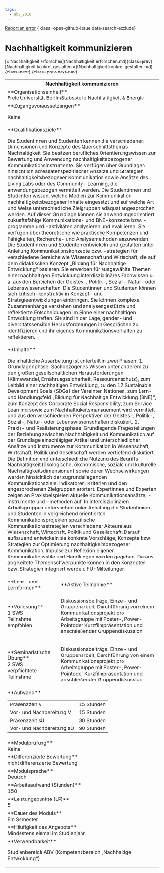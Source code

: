 ```yaml
---
tags:
  - abv_2018
---
```

[Report an error](https://github.com/SGSSGene/FUB-SUP/issues/new?title=Error%20in%20%22Nachhaltigkeit%20kommunizieren%22&body=There%20seems%20to%20be%20an%20error%20in%20module%20%22Nachhaltigkeit%20kommunizieren%22%2E%0A%0A%3CDescribe%20here%20a%20slightly%20more%20detailed%20description%20of%20what%20is%20wrong%3E&labels=bug)
{ class=open-github-issue data-search-exclude}

# Nachhaltigkeit kommunizieren

[« Nachhaltigkeit erforschen](Nachhaltigkeit erforschen.md){class=prev}
[Nachhaltigkeit konkret gestalten »](Nachhaltigkeit konkret gestalten.md){class=next}
{class=prev-next-nav}

<table markdown id="moduledesc">
<tr markdown class="moduledesc_head"><th colspan="2">Nachhaltigkeit kommunizieren </th></tr>
<tr markdown><td colspan="2">**Organisationseinheit**   <br>Freie Universität Berlin/Stabsstelle Nachhaltigkeit & Energie</td></tr>


<tr markdown><td colspan="2">**Zugangsvoraussetzungen** <br>

Keine


</td></tr>
<tr markdown><td colspan="2">**Qualifikationsziele**    <br>

Die Studentinnen und Studenten kennen die verschiedenen Dimensionen und
Konzepte des Querschnittsthemas Nachhaltigkeit. Sie besitzen berufliches
Orientierungswissen zur Bewertung und Anwendung nachhaltigkeitsbezogener
Kommunikationsinstrumente. Sie verfügen über Grundlagen hinsichtlich
adressatenspezifischer Ansätze und Strategien nachhaltigkeitsbezogener
Kommunikation sowie Ansätze des Living Labs oder des Community- Learning,
die anwendungsbezogen vermittelt werden. Die Studentinnen und Studenten
wissen, welche Medien zur Kommunikation nachhaltigkeitsbezogener Inhalte
eingesetzt und auf welche Art und Weise unterschiedliche Zielgruppen adäquat
angesprochen werden. Auf dieser Grundlage können sie anwendungsorientiert
zukunftsfähige Kommunikations- und BNE-konzepte bzw. -programme und
-aktivitäten analysieren und evaluieren. Sie verfügen über theoretische wie
praktische Kompetenzen und Fähigkeiten, Recherche- und Analysemethoden
anzuwenden. Die Studentinnen und Studenten entwickeln und gestalten unter
Anleitung Kommunikationskonzepte bzw. -strategien für verschiedene Bereiche
wie Wissenschaft und Wirtschaft, die auf dem didaktischen Konzept „Bildung
für Nachhaltige Entwicklung“ basieren. Sie erwerben für ausgewählte Themen
einer nachhaltigen Entwicklung interdisziplinäres Fachwissen u. a. aus den
Bereichen der Geistes-, Politik-, Sozial-, Natur- oder Lebenswissenschaften.
Die Studentinnen und Studenten können sich kritisch-konstruktiv in Konzept-
und Strategieentwicklungen einbringen. Sie können komplexe Zusammenhänge
verstehen und analysengestützte und reflektierte Entscheidungen im Sinne
einer nachhaltigen Entwicklung treffen. Sie sind in der Lage, gender- und
diversitätssensible Herausforderungen in Gesprächen zu identifizieren und
ihr eigenes Kommunikationsverhalten zu reflektieren.


</td></tr>
<tr markdown><td colspan="2">**Inhalte**                <br>

Die inhaltliche Ausarbeitung ist unterteilt in zwei Phasen: 1.
Grundlagenphase: Sachbezogenes Wissen unter anderem zu den großen
gesellschaftlichen Herausforderungen (Klimawandel, Ernährungssicherheit,
Ressourcenschutz), zum Leitbild einer nachhaltigen Entwicklung, zu den 17
Sustainable Development Goals (SDGs) der Vereinten Nationen, zum Lern- und
Handlungsfeld „Bildung für Nachhaltige Entwicklung (BNE)“, zum Konzept des
Corporate Social Responsibility, zum Service Learning sowie zum
Nachhaltigkeitsmanagement wird vermittelt und aus den verschiedenen
Perspektiven der Geistes-, Politik-, Sozial-, Natur- oder
Lebenswissenschaften diskutiert. 2. Praxis- und Realisierungsphase:
Grundlegende Fragestellungen der Beziehung zwischen Nachhaltigkeit und
Kommunikation auf der Grundlage einschlägiger Artikel und unterschiedlicher
Ansätze und Instrumente zur Kommunikation in Wissenschaft, Wirtschaft,
Politik und Gesellschaft werden vertiefend diskutiert. Die Definition und
unterschiedliche Nutzung des Begriffs Nachhaltigkeit (ökologische,
ökonomische, soziale und kulturelle Nachhaltigkeitsdimensionen) sowie deren
Wechselwirkungen werden hinsichtlich der zugrundeliegenden
Kommunikationsziele, Indikatoren, Kriterien und den angesprochenen
Zielgruppen erörtert. Expertinnen und Experten zeigen an Praxisbeispielen
aktuelle Kommunikationsansätze, -instrumente und -methoden auf. In
interdisziplinären Arbeitsgruppen untersuchen unter Anleitung die
Studentinnen und Studenten in vergleichend orientierten
Kommunikationsprojekten spezifische Kommunikationsstrategien verschiedener
Akteure aus Wissenschaft, Wirtschaft, Politik und Gesellschaft. Darauf
aufbauend entwickeln sie konkrete Vorschläge, Konzepte bzw. Strategien zur
Optimierung nachhaltigkeitsbezogener Kommunikation. Impulse zur Reflexion
eigener Kommunikationsstile und Handlungen werden gegeben. Daraus
abgeleitete Themenschwerpunkte können in den Konzepten bzw. Strategien
integriert werden. FU-Mitteilungen


</td></tr>

<tr markdown><td>**Lehr- und Lernformen**</td><td>**Aktive Teilnahme**</td></tr>
<tr markdown><td> **Vorlesung** <br>1 SWS <br> Teilnahme empfohlen</td><td>

Diskussionsbeiträge, Einzel- und Gruppenarbeit, Durchführung von einem Kommunikationsprojekt pro Arbeitsgruppe mit Poster-, Power- Pointoder Kurzfilmpräsentation und anschließender Gruppendiskussion
</td></tr>
<tr markdown><td> **Seminaristische Übung** <br>2 SWS <br> verpflichtete Teilnahme</td><td>

Diskussionsbeiträge, Einzel- und Gruppenarbeit, Durchführung von einem Kommunikationsprojekt pro Arbeitsgruppe mit Poster-, Power- Pointoder Kurzfilmpräsentation und anschließender Gruppendiskussion
</td></tr>
<tr markdown><td colspan="2">**Aufwand**                <br>
<table class="aufwand_table">
<tr><td>Präsenzzeit V</td><td>15 Stunden</td></tr>
<tr><td>Vor- und Nachbereitung V</td><td>15 Stunden</td></tr>
<tr><td>Präsenzzeit sÜ</td><td>30 Stunden</td></tr>
<tr><td>Vor- und Nachbereitung sÜ</td><td>90 Stunden</td></tr>
</table>

</td></tr>
<tr markdown><td colspan="2">**Modulprüfung**             <br>Keine


</td></tr>
<tr markdown><td colspan="2">**Differenzierte Bewertung** <br>nicht differenzierte Bewertung

</td></tr>
<tr markdown><td colspan="2">**Modulsprache**             <br>Deutsch</td></tr>
<tr markdown><td colspan="2">**Arbeitsaufwand (Stunden)** <br>150</td></tr>
<tr markdown><td colspan="2">**Leistungspunkte (LP)**     <br>5</td></tr>
<tr markdown><td colspan="2">**Dauer des Moduls**         <br>Ein Semester</td></tr>
<tr markdown><td colspan="2">**Häufigkeit des Angebots**  <br>Mindestens einmal im Studienjahr</td></tr>
<tr markdown><td colspan="2">**Verwendbarkeit**           <br>

Studienbereich ABV (Kompetenzbereich „Nachhaltige Entwicklung“)


</td></tr>

</table>
